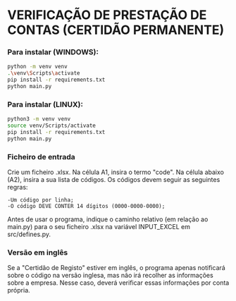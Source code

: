 # VERIFICAÇÃO DE PRESTAÇÃO DE CONTAS (CERTIDÃO PERMANENTE)

### Para instalar (WINDOWS):

```bash
python -m venv venv
.\venv\Scripts\activate
pip install -r requirements.txt
python main.py
```

### Para instalar (LINUX):

```bash
python3 -m venv venv
source venv/Scripts/activate
pip install -r requirements.txt
python main.py
```

### Ficheiro de entrada
Crie um ficheiro .xlsx. Na célula A1, insira o termo "code". Na célula abaixo (A2), insira a sua lista de códigos.
Os códigos devem seguir as seguintes regras:

    -Um código por linha;
    -O código DEVE CONTER 14 dígitos (0000-0000-0000);

Antes de usar o programa, indique o caminho relativo (em relação ao main.py) para o seu ficheiro .xlsx na variável INPUT_EXCEL em src/defines.py.

### Versão em inglês
Se a "Certidão de Registo" estiver em inglês, o programa apenas notificará sobre o código na versão inglesa, mas não irá recolher as informações sobre a empresa.
Nesse caso, deverá verificar essas informações por conta própria.